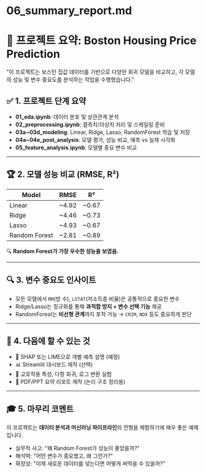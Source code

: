 # 06_summary_report.md

# 📘 프로젝트 요약: Boston Housing Price Prediction

"이 프로젝트는 보스턴 집값 데이터를 기반으로 다양한 회귀 모델을 비교하고, 각 모델의 성능 및 변수 중요도를 분석하는 작업을 수행했습니다."

## ✅ 1. 프로젝트 단계 요약

- **01_eda.ipynb**: 데이터 분포 및 상관관계 분석
- **02_preprocessing.ipynb**: 결측치/이상치 처리 및 스케일링 준비
- **03a~03d_modeling**: Linear, Ridge, Lasso, RandomForest 학습 및 저장
- **04a~04e_post_analysis**: 모델 평가, 성능 비교, 예측 vs 실제 시각화
- **05_feature_analysis.ipynb**: 모델별 중요 변수 비교

---

## 🏆 2. 모델 성능 비교 (RMSE, R²)

| Model         | RMSE    | R²     |
|---------------|---------|--------|
| Linear        | ~4.92   | ~0.67  |
| Ridge         | ~4.46   | ~0.73  |
| Lasso         | ~4.93   | ~0.67  |
| Random Forest | ~2.81   | ~0.89  |

🔍 **Random Forest가 가장 우수한 성능을 보였음.**

---

## 🔍 3. 변수 중요도 인사이트

- 모든 모델에서 `RM`(방 수), `LSTAT`(저소득층 비율)은 공통적으로 중요한 변수
- Ridge/Lasso는 정규화를 통해 **과적합 방지 + 변수 선택 기능** 제공
- RandomForest는 **비선형 관계**까지 포착 가능 → `CRIM`, `NOX` 등도 중요하게 판단

---

## 📌 4. 다음에 할 수 있는 것

- 🔬 SHAP 또는 LIME으로 개별 예측 설명 (예정)
- 📊 Streamlit 대시보드 제작 (선택)
- 🔁 교호작용 특성, 다항 회귀, 로그 변환 실험
- 📄 PDF/PPT 요약 리포트 제작 (논리 구조 정리용)

---

## 🎓 5. 마무리 코멘트

이 프로젝트는 **데이터 분석과 머신러닝 파이프라인**의 전형을 체험하기에 매우 좋은 예제입니다. 
- 실무적 사고: "왜 Random Forest가 성능이 좋았을까?"
- 해석력: "어떤 변수가 중요했고, 왜 그런가?"
- 확장성: "이제 새로운 데이터를 넣는다면 어떻게 써먹을 수 있을까?"
